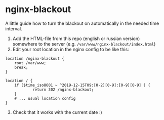 # nginx-blackout

A little guide how to turn the blackout on automatically in the needed time interval.

1) Add the HTML-file from this repo (english or russian version) somewhere to the server (e.g. `/var/www/nginx-blackout/index.html`)
2) Edit your root location in the nginx config to be like this:

```nginx
location /nginx-blackout {
    root /var/www;
    break;
}

location / {
    if ($time_iso8601 ~ ^2019-12-15T09:[0-2][0-9]:[0-9][0-9] ) {
            return 302 /nginx-blackout;
    }
    # ... usual location config
}
```

3) Check that it works with the current date :)
